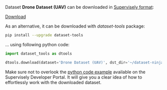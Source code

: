 Dataset **Drone Dataset (UAV)** can be downloaded in [Supervisely format](https://developer.supervisely.com/api-references/supervisely-annotation-json-format):

 [Download](https://assets.supervisely.com/supervisely-supervisely-assets-public/teams_storage/d/d/N0/SXA2FaIAdQAye5jqOVuzi4W0wb1Rd5Y4d1UavRZfxU3Uz7DPJD9jYw1RAuKDjCRHPmCzEqSVUlFblGyVAaR6DKMQfd2K2ABDJLDH3NY1dDLyNWuBGdIDFCFXUpNy.tar)

As an alternative, it can be downloaded with *dataset-tools* package:
``` bash
pip install --upgrade dataset-tools
```

... using following python code:
``` python
import dataset_tools as dtools

dtools.download(dataset='Drone Dataset (UAV)', dst_dir='~/dataset-ninja/')
```
Make sure not to overlook the [python code example](https://developer.supervisely.com/getting-started/python-sdk-tutorials/iterate-over-a-local-project) available on the Supervisely Developer Portal. It will give you a clear idea of how to effortlessly work with the downloaded dataset.

